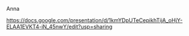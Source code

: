Anna

https://docs.google.com/presentation/d/1kmYDpUTeCepikhTijA_oHjY-ELAA1EVKT4-iN_45nwY/edit?usp=sharing
